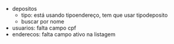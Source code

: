 - depositos
  - tipo: está usando tipoendereço, tem que usar tipodeposito
  - buscar por nome
- usuarios: falta campo cpf
- enderecos: falta campo ativo na listagem
